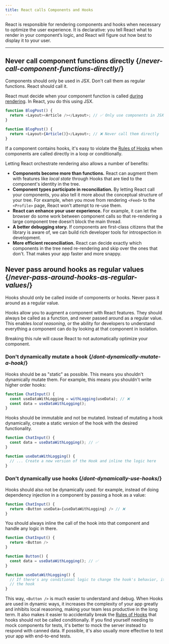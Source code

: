 ```yaml
---
title: React calls Components and Hooks
---
```


<Intro>
React is responsible for rendering components and hooks when necessary to optimize the user experience. It is declarative: you tell React what to render in your component’s logic, and React will figure out how best to display it to your user.
</Intro>

<InlineToc />

---

## Never call component functions directly {/*never-call-component-functions-directly*/}
Components should only be used in JSX. Don't call them as regular functions. React should call it.

React must decide when your component function is called [during rendering](/reference/rules/components-and-hooks-must-be-pure#how-does-react-run-your-code). In React, you do this using JSX.

```js {2}
function BlogPost() {
  return <Layout><Article /></Layout>; // ✅ Only use components in JSX
}
```

```js {2}
function BlogPost() {
  return <Layout>{Article()}</Layout>; // ❌ Never call them directly
}
```

If a component contains hooks, it's easy to violate the [Rules of Hooks](/reference/rules/rules-of-hooks) when components are called directly in a loop or conditionally.

Letting React orchestrate rendering also allows a number of benefits:

* **Components become more than functions.** React can augment them with features like _local state_ through Hooks that are tied to the component's identity in the tree.
* **Component types participate in reconciliation.** By letting React call your components, you also tell it more about the conceptual structure of your tree. For example, when you move from rendering `<Feed>` to the `<Profile>` page, React won’t attempt to re-use them.
* **React can enhance your user experience.** For example, it can let the browser do some work between component calls so that re-rendering a large component tree doesn’t block the main thread.
* **A better debugging story.** If components are first-class citizens that the library is aware of, we can build rich developer tools for introspection in development.
* **More efficient reconciliation.** React can decide exactly which components in the tree need re-rendering and skip over the ones that don't. That makes your app faster and more snappy.

## Never pass around hooks as regular values {/*never-pass-around-hooks-as-regular-values*/}

Hooks should only be called inside of components or hooks. Never pass it around as a regular value.

Hooks allow you to augment a component with React features. They should always be called as a function, and never passed around as a regular value. This enables _local reasoning_, or the ability for developers to understand everything a component can do by looking at that component in isolation.

Breaking this rule will cause React to not automatically optimize your component.

### Don't dynamically mutate a hook {/*dont-dynamically-mutate-a-hook*/}

Hooks should be as "static" as possible. This means you shouldn't dynamically mutate them. For example, this means you shouldn't write higher order hooks:

```js {2}
function ChatInput() {
  const useDataWithLogging = withLogging(useData); // ❌
  const data = useDataWithLogging();
}
```

Hooks should be immutable and not be mutated. Instead of mutating a hook dynamically, create a static version of the hook with the desired functionality.

```js {2,6}
function ChatInput() {
  const data = useDataWithLogging(); // ✅
}

function useDataWithLogging() {
  // ... Create a new version of the Hook and inline the logic here
}
```

### Don't dynamically use hooks {/*dont-dynamically-use-hooks*/}

Hooks should also not be dynamically used: for example, instead of doing dependency injection in a component by passing a hook as a value:

```js {2}
function ChatInput() {
  return <Button useData={useDataWithLogging} /> // ❌
}
```

You should always inline the call of the hook into that component and handle any logic in there.

```js {6}
function ChatInput() {
  return <Button />
}

function Button() {
  const data = useDataWithLogging(); // ✅
}

function useDataWithLogging() {
  // If there's any conditional logic to change the hook's behavior, it should be inlined into
  // the hook
}
```

This way, `<Button />` is much easier to understand and debug. When Hooks are used in dynamic ways, it increases the complexity of your app greatly and inhibits local reasoning, making your team less productive in the long term. It also makes it easier to accidentally break the [Rules of Hooks](/reference/rules/rules-of-hooks) that hooks should not be called conditionally. If you find yourself needing to mock components for tests, it's better to mock the server instead to respond with canned data. If possible, it's also usually more effective to test your app with end-to-end tests.

